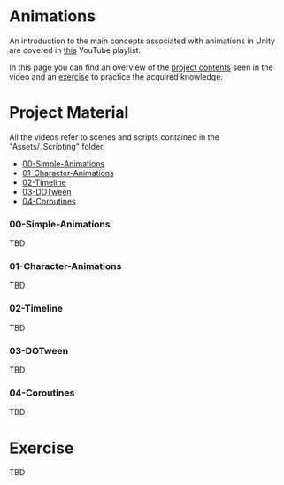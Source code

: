 # Animations

An introduction to the main concepts associated with animations in Unity are covered in [this](https://youtube.com/playlist?list=PLk0p6RIhmcfn7cVwDWtoLBl7eFoiMqfN9) YouTube playlist.

In this page you can find an overview of the [project contents](#project-material) seen in the video and an [exercise](#Exercise) to practice the acquired knowledge. 

# Project Material

All the videos refer to scenes and scripts contained in the "Assets/\_Scripting" folder.

- [00-Simple-Animations](interactions.md#00-Simple-Animations)
- [01-Character-Animations](interactions.md#01-Character-Animations)
- [02-Timeline](interactions.md#02-Timeline)
- [03-DOTween](interactions.md#03-DOTween)
- [04-Coroutines](interactions.md#04-Coroutines)

### 00-Simple-Animations

TBD
### 01-Character-Animations

TBD

### 02-Timeline

TBD

### 03-DOTween

TBD

### 04-Coroutines

TBD

# Exercise

TBD

